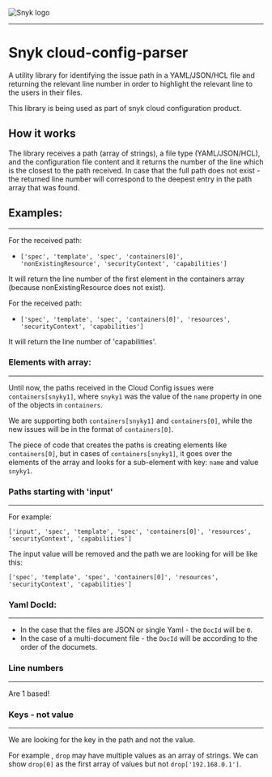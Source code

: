 ![Snyk logo](https://snyk.io/style/asset/logo/snyk-print.svg)

***
# Snyk cloud-config-parser

A utility library for identifying the issue path in a YAML/JSON/HCL file and returning the relevant line number in order to highlight the relevant line to the users in their files.

This library is being used as part of snyk cloud configuration product.

## How it works

The library receives a path (array of strings), a file type (YAML/JSON/HCL), and the configuration file content and it returns the number of the line which is the closest to the path received.
In case that the full path does not exist - the returned line number will correspond to the deepest entry in the path array that was found.


## Examples:  

---

For the received path: 

- ```['spec', 'template', 'spec', 'containers[0]', 'nonExistingResource', 'securityContext', 'capabilities']``` 

It will return the line number of the first element in the containers array (because nonExistingResource does not exist).

For the received path: 

- ```['spec', 'template', 'spec', 'containers[0]', 'resources', 'securityContext', 'capabilities']```

It will return the line number of 'capabilities'.


### Elements with array:
---

Until now, the paths received in the Cloud Config issues were `containers[snyky1]`, where `snyky1` was the value of the `name` property in one of the objects in `containers`.  

We are supporting both `containers[snyky1]` and `containers[0]`, while the new issues will be in the format of `containers[0]`.

The piece of code that creates the paths is creating elements like `containers[0]`, but in cases of `containers[snyky1]`, it goes over the elements of the array and looks for a sub-element with key: `name` and value `snyky1`.  


### **Paths starting with 'input'**  
---

For example:  

```['input', 'spec', 'template', 'spec', 'containers[0]', 'resources', 'securityContext', 'capabilities']```

The input value will be removed and the path we are looking for will be like this:  

```['spec', 'template', 'spec', 'containers[0]', 'resources', 'securityContext', 'capabilities']```

### **Yaml DocId:**
---

- In the case that the files are JSON or single Yaml - the `DocId` will be `0`.  
- In the case of a multi-document file - the `DocId` will be according to the order of the documets.


### Line numbers
---
Are 1 based!


### Keys - not value
---

We are looking for the key in the path and not the value.

For example , `drop` may have multiple values as an array of strings. We can show `drop[0]` as the first array of values but not `drop['192.168.0.1']`.
